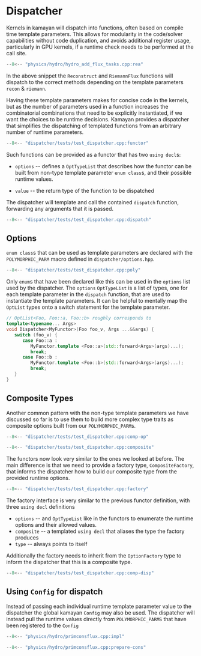 # Dispatcher

Kernels in kamayan will dispatch into functions, often based on
compile time template parameters. This allows for modularity
in the code/solver capabilities without code duplication, and
avoids additional register usage, particularly in GPU kernels,
if a runtime check needs to be performed at the call site.

```cpp title="physics/hydro/hydro_add_flux_tasks.cpp:rea"
--8<-- "physics/hydro/hydro_add_flux_tasks.cpp:rea"
```

In the above snippet the `Reconstruct` and `RiemannFlux` functions
will dispatch to the correct methods depending on the template
parameters `recon` & `riemann`.

Having these template parameters makes for concise code in the 
kernels, but as the number of parameters used in a function increases
the combinatorial combinations that need to be explicitly instantiated,
if we want the choices to be runtime decisions. Kamayan provides a dispatcher
that simplifies the dispatching of templated functions from an arbitrary
number of runtime parameters.

```cpp title="dispatcher/tests/test_dispatcher.cpp:functor"
--8<-- "dispatcher/tests/test_dispatcher.cpp:functor"
```

Such functions can be provided as a functor that has two `using decl`s:

* `options` -- defines a `OptTypeList` that describes how the functor
can be built from non-type template parameter `enum class`s, and their possible
runtime values.

* `value` -- the return type of the function to be dispatched

The dispatcher will template and call the contained `dispatch` function,
forwarding any arguments that it is passed. 

```cpp title="dispatcher/tests/test_dispatcher.cpp:dispatch"
--8<-- "dispatcher/tests/test_dispatcher.cpp:dispatch"
```

## Options

`enum class`s that can be used as template parameters are declared with the 
`POLYMORPHIC_PARM` macro defined in `dispatcher/options.hpp`.

```cpp title="dispatcher/tests/test_dispatcher.cpp:poly"
--8<-- "dispatcher/tests/test_dispatcher.cpp:poly"
```

Only `enum`s that have been declared like this can be used in the `options` list
used by the dispatcher. The `options` `OptTypeList` is a list of types, one for 
each template parameter in the `dispatch` function, that are used to
instantiate the template parameters. It can be helpful to mentally map the 
`OptList` types onto a switch statement for the template parameter.

```cpp
// OptList<Foo, Foo::a, Foo::b> roughly corresponds to
template<typename... Args>
void Dispatcher<MyFunctor>(Foo foo_v, Args ...&&args) {
   switch (foo_v) {
      case Foo::a :
         MyFunctor.template <Foo::a>(std::forward<Args>(args)...);
         break;
      case Foo::b :
         MyFunctor.template <Foo::b>(std::forward<Args>(args)...);
         break;
   }
}
```

## Composite Types

Another common pattern with the non-type template parameters we have discussed
so far is to use them to build more complex type traits as composite options
built from our `POLYMORPHIC_PARM`s.

```cpp title="dispatcher/tests/test_dispatcher.cpp"
--8<-- "dispatcher/tests/test_dispatcher.cpp:comp-op"

--8<-- "dispatcher/tests/test_dispatcher.cpp:composite"
```

The functors now look very similar to the ones we looked at before. The main
difference is that we need to provide a factory type, `CompositeFactory`, 
that informs the dispatcher how to build our composite type from
the provided runtime options.

```cpp title="dispatcher/tests/test_dispatcher.cpp:factory"
--8<-- "dispatcher/tests/test_dispatcher.cpp:factory"
```

The factory interface is very similar to the previous functor definition, with
three `using decl` definitions

* `options` -- and `OptTypeList` like in the functors to enumerate the runtime options
and their allowed values.
* `composite` -- a templated `using decl` that aliases the type the factory produces
* `type` -- always points to itself

Additionally the factory needs to inherit from the `OptionFactory` type to inform
the dispatcher that this is a composite type.

```cpp title="dispatcher/tests/test_dispatcher.cpp:comp-disp"
--8<-- "dispatcher/tests/test_dispatcher.cpp:comp-disp"
```

## Using `Config` for dispatch

Instead of passing each individual runtime template parameter value to the dispatcher
the global kamayan `Config` may also be used. The dispatcher will instead pull the
runtime values directly from `POLYMORPHIC_PARMS` that have been registered to the `Config`

```cpp title="physics/hydro/primconsflux.cpp"
--8<-- "physics/hydro/primconsflux.cpp:impl"

--8<-- "physics/hydro/primconsflux.cpp:prepare-cons"
```

